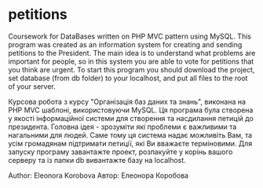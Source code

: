 # petitions
Coursework for DataBases written on PHP MVC pattern using MySQL.
This program was created as an information system for creating and sending petitions to the President. The main idea is to understand what problems are important for people, so in this system you are able to vote for petitions that you think are urgent.
To start this program you should download the project, set database (from db folder) to your localhost, and put all files to the root of your server.

Курсова робота з курсу "Організація баз даних та знань", виконана на PHP MVC шаблоні, використовуючи MySQL.
Ця програма була створена у якості інформаційної системи для створення та насдилання петицій до президента. Головна ідея - зрозуміти які проблеми є важливими та нагальними для людей. Саме тому ця система надає можливіть Вам, та усім громадянам підтримати петиції, які Ви вважаєте терміновими.
Для запуску програму завантажте проект, розпакуйте у корінь вашого серверу та із папки db вивантажте базу на localhost.

Author: Eleonora Korobova
Автор: Елеонора Коробова

